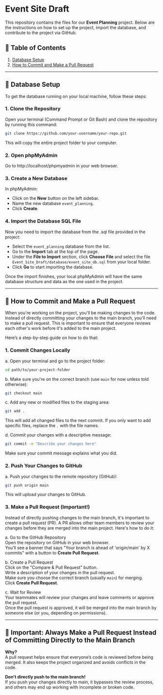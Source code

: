 
# Event Site Draft

This repository contains the files for our **Event Planning** project. Below are the instructions on how to set up the project, import the database, and contribute to the project via GitHub.

## 📌 Table of Contents
1. [Database Setup](#database-setup)
2. [How to Commit and Make a Pull Request](#how-to-commit-and-make-a-pull-request)

---

## 💾 Database Setup

To get the database running on your local machine, follow these steps:

### 1. Clone the Repository
Open your terminal (Command Prompt or Git Bash) and clone the repository by running this command:

```bash
git clone https://github.com/your-username/your-repo.git
```

This will copy the entire project folder to your computer.

### 2. Open phpMyAdmin
Go to http://localhost/phpmyadmin in your web browser.

### 3. Create a New Database
In phpMyAdmin:

- Click on the **New** button on the left sidebar.
- Name the new database `event_planning`.
- Click **Create**.

### 4. Import the Database SQL File
Now you need to import the database from the .sql file provided in the project:

- Select the `event_planning` database from the list.
- Go to the **Import** tab at the top of the page.
- Under the **File to Import** section, click **Choose File** and select the file `Event_Site_Draft/database/event_site_db.sql` from your local folder.
- Click **Go** to start importing the database.

Once the import finishes, your local phpMyAdmin will have the same database structure and data as the one used in the project.

---

## 📝 How to Commit and Make a Pull Request

When you're working on the project, you'll be making changes to the code. Instead of directly committing your changes to the main branch, you'll need to make a pull request. This is important to ensure that everyone reviews each other's work before it's added to the main project.

Here’s a step-by-step guide on how to do that:

### 1. Commit Changes Locally
a. Open your terminal and go to the project folder:

```bash
cd path/to/your-project-folder
```

b. Make sure you're on the correct branch (use `main` for now unless told otherwise):

```bash
git checkout main
```

c. Add any new or modified files to the staging area:

```bash
git add .
```

This will add all changed files to the next commit. If you only want to add specific files, replace the `.` with the file names.

d. Commit your changes with a descriptive message:

```bash
git commit -m "Describe your changes here"
```

Make sure your commit message explains what you did.

### 2. Push Your Changes to GitHub
a. Push your changes to the remote repository (GitHub):

```bash
git push origin main
```

This will upload your changes to GitHub.

### 3. Make a Pull Request (Important!)
Instead of directly pushing changes to the main branch, it's important to create a pull request (PR). A PR allows other team members to review your changes before they are merged into the main project. Here's how to do it:

a. Go to the GitHub Repository  
Open the repository on GitHub in your web browser.  
You’ll see a banner that says "Your branch is ahead of 'origin/main' by X commits" with a button to **Create Pull Request**.

b. Create a Pull Request  
Click on the "Compare & Pull Request" button.  
Write a description of your changes in the pull request.  
Make sure you choose the correct branch (usually `main`) for merging.  
Click **Create Pull Request**.

c. Wait for Review  
Your teammates will review your changes and leave comments or approve the pull request.  
Once the pull request is approved, it will be merged into the main branch by someone else (or you, depending on permissions).

---

## 🚨 Important: Always Make a Pull Request Instead of Committing Directly to the Main Branch

**Why?**  
A pull request helps ensure that everyone’s code is reviewed before being merged. It also keeps the project organized and avoids conflicts in the code.

**Don't directly push to the main branch!**  
If you push your changes directly to main, it bypasses the review process, and others may end up working with incomplete or broken code.
